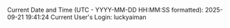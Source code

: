 Current Date and Time (UTC - YYYY-MM-DD HH:MM:SS formatted): 2025-09-21 19:41:24
Current User's Login: luckyaiman
